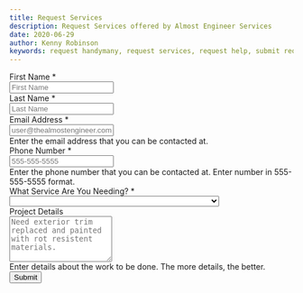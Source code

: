 ```yaml
---
title: Request Services
description: Request Services offered by Almost Engineer Services
date: 2020-06-29
author: Kenny Robinson
keywords: request handymany, request services, request help, submit request
---
```


<form method="get">

<div class="m-2">
<label for="firstname">First Name <span class="text-danger">*</span></label><br>
<input class="form-control" type="text" id="firstname" name="firstname" minlength="2"
 placeholder="First Name" required>
</div>

<div class="m-2">
<label for="lastname">Last Name <span class="text-danger">*</span></label><br>
<input class="form-control" type="text" id="lastname" name="lastname" minlength="2" 
 placeholder="Last Name" required>
</div>

<div class="m-2">
<label for="emailer">Email Address <span class="text-danger">*</span></label><br>
<input class="form-control" type="email" id="emailer" name="emailer" minlength="5"
 placeholder="user@thealmostengineer.com" required>
<div class="text-muted">Enter the email address that you can be contacted at.</div>
</div>

<div class="m-2">
<label for="phonenum">Phone Number <span class="text-danger">*</span></label><br>
<input class="form-control" type="tel" id="phonenum" pattern="[0-9]{3}-[0-9]{3}-[0-9]{4}" 
 placeholder="555-555-5555" required>
<div class="text-muted">Enter the phone number that you can be contacted at. Enter number in 
555-555-5555 format.</div>
</div>

<div class="m-2">
<label for="servicetype">What Service Are You Needing? <span class="text-danger">*</span></label><br>
<select class="form-control" id="servicetype" required>
    <option selected="selected"></option>
    <optgroup label="Handyman Services">
        <option value="Bed Assembly">Bed Assembly</option>
        <option value="">Bookcase Assembly</option>
        <option value="">Ceiling Fan Replacement/Installation</option>
        <option value="">Doorbell Replacement/Installation</option>
        <option value="">Furniture Assembly</option>
        <option value="">Holiday Lighting and Decorations</option>
        <option value="">Kitchen Island Assembly</option>
        <option value="">Lawn Services (Cutting and Edging)</option>
        <option value="">Lighting Fixture Replacement/Installation</option>
        <option value="">Outdoor Furniture Assembly</option>
        <option value="">Patio Furniture Assembly</option>
        <option value="">Picture Hanging</option>
        <option value="">Shower Head Replacement/Installation</option>
        <option value="">Smart Thermostat Replacement/Installation</option>
        <option value="">Table Assembly</option>
        <option value="">Television (TV) Stand Assembly</option>
        <option value="">Television (TV) Wall Mounting</option>
        <option value="">Trim Repair</option>
        <option value="">Window Treatment (Curtains, Blinds, Drapes) Installation</option>
    </optgroup>
    <optgroup label="Tech Services">
        <option value="">Computer Repair</option>
        <option value="">Computer Programming Sessions</option>
        <option value="">Drupal Maintenance and Updates</option>
        <option value="">Robotic Process Automation (RPA)</option>
        <option value="">Virus and Malware Removal</option>
        <option value="">Website Design</option>
        <option value="">WordPress Maintenance and Updates</option>
    </optgroup>
</select>
</div>

<div class="m-2">
<label for="jobdetails">Project Details</label><br />
<textarea class="form-control" rows="5" name="jobdetails" id="jobdetails" 
 placeholder="Need exterior trim replaced and painted with rot resistent materials."></textarea>
<div class="text-muted">Enter details about the work to be done. The more details, the better.</div>
</div>

<div class="m-2">
<button type="submit" class="btn btn-danger">Submit</button>
</div>

</form>
